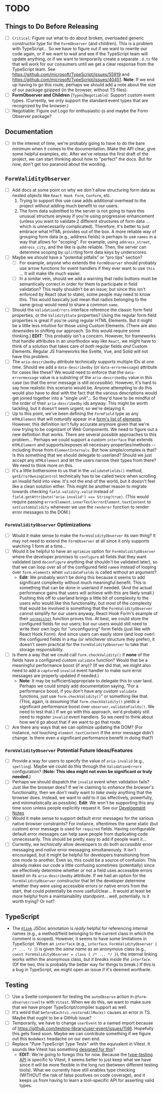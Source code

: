 # TODO

## Things to Do Before Releasing

- [ ] `Critical`: Figure out what to do about broken, overloaded generic constructor type for the `FormObserver` (and children). This is a problem with TypeScript... So we have to figure out if we want to rewrite our code again, or if we want to wait and see if the TypeScript team will update anything, or if we want to temporarily create a separate `.d.ts` file that will work for our consumers until we get a clear response from the TypeScript team. See https://github.com/microsoft/TypeScript/issues/55919 and https://github.com/microsoft/TypeScript/issues/40451. **Note**: If we end up having to go this route, perhaps we should add a note about the size of our package gzipped (in the browser, without TS files).
- [ ] **FormObserver and Children** (`Types`|`Negotiable`): Support custom event types. (Currently, we only support the standard event types that are recognized by the browser.)
- [ ] Negotiable: Figure out Logo for enthusiastic-js and maybe the Form Observer package?

## Documentation

- [ ] In the interest of time, we're probably going to have to do the bare minimum when it comes to the documentation. Make the API clear, give some helpful examples, etc. After we've release the first draft of the project, we can start thinking about how to "perfect" the docs. But for now, don't get too paranoid about the wording.

## `FormValidityObserver`

- [ ] Add docs at some point on why we _don't_ allow structuring form data as nested objects like `React Hook Form`, `Conform`, etc.
  1.  Trying to support this use case adds additional overhead to the project without adding much benefit to our users.
  2.  The form data submitted to the server is not going to have this unusual structure anyway if you're using progressive enhancement (unless you want to validate 2 different structures of form data ... which is unnecessarily complicated). Therefore, it's better to just embrace what HTML provides out of the box. A more reliable way of grouping form data (e.g., address fields) is perhaps to use `names` in a way that allows for "scoping". For example, using `address_street`, `address_city`, and the like is quite reliable. Then, the server can determine scoping by `split`ting form data keys by underscores.
- [ ] Maybe we should have a "potential pitfalls" or "pro tips" section?
  - [ ] For example, anyone who extends the `FormObserver` should probably use arrow functions for event handlers if they ever want to use `this` ... It will make life much easier.
  - [ ] In a similar vein, should we add a warning that radio buttons must be semantically correct in order for them to participate in field validation? This really shouldn't be an issue; but since this isn't enforced by React (due to state), some people may need to know this. This would basically just mean that radios belonging to the same group would need to share a common `name`.
- [ ] Should the `ValidationErrors` interface reference the classic form field properties, or the `ValidityState` properties? Using the regular form field properties is great if you're using regular HTML Elements. But it might be a little less intuitive for those using Custom Elements. (There are also downsides to shifting our approach. So this would require some thinking.) **EDIT**: This probably isn't a concern. However, for frameworks that handle attributes in an unorthodox way like `React`, we might have to think of a solution that takes care of _both_ regular fields _and_ Custom Elements. Regular JS frameworks like Svelte, Vue, and Solid will not have this problem.
- [ ] The `aria-describedby` attribute technically supports multiple IDs at one time. Should we add a `data-describedby` (or `data-errormessage`) attribute for cases like these? We would need to enforce that the `data-errormessage` value is a substring of the `aria-describedby` value in this case (so that the error message is still _accessible_). However, it's hard to say how realistic this scenario would be. Anyone attempting to do this would also have to deal with the fact that the various descriptions would get joined together into a "single unit"... So they'd have to be mindful of the order of their `aria-describedby` ids anyway. This might be worth tackling, but it doesn't seem urgent; so we're delaying it.
- [ ] Up to this point, we've been defining the `FormField` type as any `HTMLElement` that will _naturally_ appear in a [form's list of elements](https://developer.mozilla.org/en-US/docs/Web/API/HTMLFormElement/elements). However, this definition isn't fully accurate anymore given that we're now trying to be cognizant of Web Components. We need to figure out a new definition that works. There are several possible approaches to this problem... Perhaps we could support a custom `interface` that extends `HTMLElement` and supports/exposes all necessary properties/methods -- including those from `ElementInternals`. But how simple/complex is that? Is this something that we should delegate to userland? Should we just accept any `HTMLElement` and let the users narrow their types from there? We need to think more on this.
- [ ] It's a little bothersome to us that in the `validateFields()` method, `getErrorOwningControl` technically has to be called twice when scrolling an invalid field into view. It's not the end of the world, but it doesn't feel like a clean solution either. This might be another reason to migrate towards checking `field.validity.valid` instead of `field.getAttribute("aria-invalid") === String(true)`. (This would require passing `errorElement.innerText`/`errorElement.textContent` to `setCustomValidity` whenever we use the `renderer` function to render error messages to the DOM.)

### `FormValidityObserver` Optimizations

- [ ] Would it make sense to make the `FormValidityObserver` its own thing? It may not need to extend the `FormObserver` at all since it only supports watching 1 form at a time...
- [ ] Would it be helpful to have an `optimize` option for `FormValidityObserver` where the developer _promises_ to `configure` all fields that they want validated (and `deconfigure` anything that shouldn't be validated later), so that we can loop over all of the configured field `name`s instead of looping over `form.elements` when `validateFields` is called without an argument?
  - **Edit**: We probably won't be doing this because it seems to add significant complexity without much meaningful benefit. This is something that can be done in userland if needed. (And the actual performance gains that users will achieve with this are likely small.) Pushing this off to userland brings a little bit of complexity to the users who would like this functionality, but _most_ of the complexity that would be involved is something that the `FormValidityObserver` cannot simplify for our users anyway; React Hook Form's example of their [`unregister`](https://react-hook-form.com/docs/useform/unregister) function proves this. At best, we could store the configured fields for our users; but our users would still need to write their own logic for "unconfiguring" form fields (just like with React Hook Form). And since users can easily store (and loop over) the configured fields in a `Map` (or whichever structure they prefer), it doesn't seem practical for the `FormValidityObserver` to take that storage responsibility.
- [ ] Is there a way that we could call `form.checkValidity()` if **none** of the fields have a configured custom `validate` function? Would that be a meaningful performance boost (if any)? (If we did that, we might also need to add a `capture`d `invalid` event handler to make sure error messages are properly updated if needed.)
  - **Note**: It may be sufficient/appropriate to delegate this to user land. Perhaps we could simply add documentation saying, "For a performance boost, if you don't have any custom `validate` functions, just use `form.checkValidity()`" or something like that. (This, again, is _assuming_ that `form.checkValidity()` yields a significant performance boost over `observer.validateFields()`. We need to test that.) If we go with this approach, we'd probably still need to register `invalid` event handlers. So we need to think about how we'd go about that if we want to go that route.
- [ ] Are there any ways that we can optimize updating the DOM? (For instance, not touching `element.textContent` if the error message didn't change. Is there even a significant performance benefit in doing that?)

### `FormValidityObserver` Potential Future Ideas/Features

- [ ] Provide a way for users to specify the value of `aria-invalid` (e.g., `spelling`). Maybe we could do this through the `ValidationErrors` configuration? (**Note: This idea might not even be significant or truly needed.**)
- [ ] Perhaps we should dispatch the `invalid` event when validation fails? Just like the browser does? If we're claiming to _enhance_ the browser's functionality, then we don't really want to _take away_ anything that the browser does. Instead, we want to _add_ to it (as effectively, powerfully, and minimalistically as possible). **Edit**: We won't be supporting this any time soon unless people explicitly request it. See our [Development Notes](./docs/extras/development-notes.md#why-doesnt-the-formvalidityobserver-dispatch-invalid-events-when-an-accessible-error-gets-displayed)
- [ ] Would it make sense to support default error messages for the various native browser constraints? For instance, oftentimes the same static (but custom) error message is used for `required` fields. Having configurable default error messages can help save people from duplicating code unnecessarily. This should be pretty easy to add if people want it...
- [ ] Currently, we _technically_ allow developers to do both _accessible_ error messaging and _native_ error messaging simultaneously. It isn't encouraged, but it might be helpful for developers transitioning from one mode to another. Even so, this could be a source of confusion. This already makes our code a little confusing sometimes (potentially) since we effectively determine whether or not a field uses accessible errors based on its `aria-describedby` attribute. If we had an option for the `FormValidityObserver` constructor that let the developer determine whether they were using accessible errors or native errors from the start, that could potentially be more useful/clear... It would at least be more helpful from a maintainability standpoint... well, potentially. Is it worth trying? Or not?

## TypeScript

- The [`@link`](https://jsdoc.app/tags-inline-link.html) JSDoc annotation is _really_ helpful for referencing internal names (e.g., a method/field belonging to the current class in which the comment is scoped). However, it seems to have some limitations in TypeScript. When an `interface` (e.g., `interface FormValidityObserver { /* ... */ }`) is given the _same name_ as an anonymous class (e.g., `const FormValidityObserver = class { /* ... */ }`), the internal linking works within the anonymous class, but _it breaks inside the `interface`_. (Of the two, this is probably the better way for things to break.) If this is a bug in TypeScript, we might open an issue if it's deemed worthwile.

## Testing

- [ ] Use a Svelte component for testing the `autoObserve` action in `@form-observer/svelte` with `Vitest`. When we do this, we want to make sure that we have proper TypeScript/compiler support as well.
- [ ] It's weird that `beforeEach(vi.restoreAllMocks)` causes an error in TS. Maybe that ought to be a GitHub issue?
- [ ] Temporarily, we have to change `userEvent` to a named import because of https://github.com/testing-library/user-event/issues/1146. Hopefully this gets fixed soon. Maybe we can contribute something if we figure out this `NodeNext` headache on our own end.
- [ ] Replace "Pure TypeScript Type Tests" with the equivalent in Vitest. It sounds like Vitest has something [designed for this](https://vitest.dev/guide/testing-types.html)?
  - **EDIT**: We're going to forego this for now. Because the [type-testing API](https://vitest.dev/api/expect-typeof.html) is specific to Vitest, it seems better to just keep what we have since it will be more flexible in the long run (between different testing tools). What we currently have still enables type checking (WITHOUT the risk of false positives on code coverage), and it keeps us from having to learn a tool-specific API for asserting valid types.
